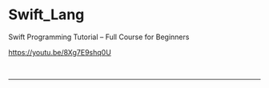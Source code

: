 # Swift_Lang

Swift Programming Tutorial – Full Course for Beginners

https://youtu.be/8Xg7E9shq0U

<br>

<hr>
